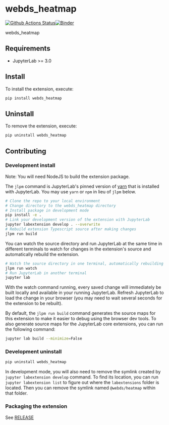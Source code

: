 # webds_heatmap

[![Github Actions Status](https://github.com/nilcyttocs/webds_heatmap/workflows/Build/badge.svg)](https://github.com/nilcyttocs/webds_heatmap/actions/workflows/build.yml)[![Binder](https://mybinder.org/badge_logo.svg)](https://mybinder.org/v2/gh/nilcyttocs/webds_heatmap/main?urlpath=lab)

webds_heatmap



## Requirements

* JupyterLab >= 3.0

## Install

To install the extension, execute:

```bash
pip install webds_heatmap
```

## Uninstall

To remove the extension, execute:

```bash
pip uninstall webds_heatmap
```


## Contributing

### Development install

Note: You will need NodeJS to build the extension package.

The `jlpm` command is JupyterLab's pinned version of
[yarn](https://yarnpkg.com/) that is installed with JupyterLab. You may use
`yarn` or `npm` in lieu of `jlpm` below.

```bash
# Clone the repo to your local environment
# Change directory to the webds_heatmap directory
# Install package in development mode
pip install -e .
# Link your development version of the extension with JupyterLab
jupyter labextension develop . --overwrite
# Rebuild extension Typescript source after making changes
jlpm run build
```

You can watch the source directory and run JupyterLab at the same time in different terminals to watch for changes in the extension's source and automatically rebuild the extension.

```bash
# Watch the source directory in one terminal, automatically rebuilding when needed
jlpm run watch
# Run JupyterLab in another terminal
jupyter lab
```

With the watch command running, every saved change will immediately be built locally and available in your running JupyterLab. Refresh JupyterLab to load the change in your browser (you may need to wait several seconds for the extension to be rebuilt).

By default, the `jlpm run build` command generates the source maps for this extension to make it easier to debug using the browser dev tools. To also generate source maps for the JupyterLab core extensions, you can run the following command:

```bash
jupyter lab build --minimize=False
```

### Development uninstall

```bash
pip uninstall webds_heatmap
```

In development mode, you will also need to remove the symlink created by `jupyter labextension develop`
command. To find its location, you can run `jupyter labextension list` to figure out where the `labextensions`
folder is located. Then you can remove the symlink named `@webds/heatmap` within that folder.

### Packaging the extension

See [RELEASE](RELEASE.md)
